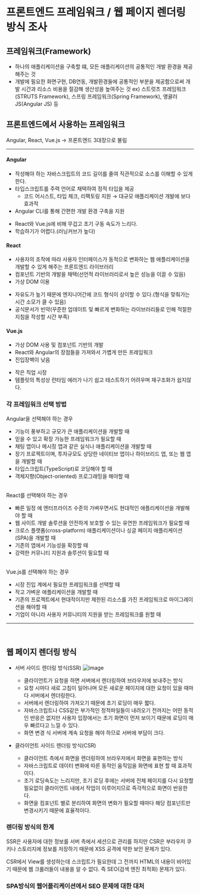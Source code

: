 # 프론트엔드 프레임워크 / 웹 페이지 렌더링 방식 조사 

## 프레임워크(Framework)
- 하나의 애플리케이션을 구축할 떄, 모든 애플리케이션의 공통적인 개발 환경을 제공해주는 것
- 개발에 필요한 화면구현, DB연동, 개발환경들에 공통적인 부분을 제공함으로써 개발 시간과 리소스 비용을 절감해 생산성을 높여주는 것
 ex) 스트럿츠 프레임워크(STRUTS Framework), 스프링 프레임워크(Spring Framework), 앵귤러 JS(Angular JS) 등
 
 ## 프론트엔드에서 사용하는 프레임워크
 Angular, React, Vue.js → 프론트엔드 3대장으로 불림
 
---

#### Angular
- 작성해야 하는 자바스크립트의 코드 길이를 줄여 직관적으로 소스를 이해할 수 있게한다.
- 타입스크립트를 주력 언어로 채택하여 정적 타입을 제공
  - 코드 어시스트, 타입 체크, 리팩토링 지원 → 대규모 애플리케이션 개발에 보다 효과적
- Angular CLI를 통해 간편한 개발 환경 구축을 지원
+ React와 Vue.js에 비해 무겁고 초기 구동 속도가 느리다.
+ 학습하기가 어렵다.(러닝커브가 높다)

#### React
- 사용자의 조작에 따라 사용자 인터페이스가 동적으로 변화하는 웹 애플리케이션을 개발할 수 있게 해주는 프론트엔드 라이브러리
- 컴포넌트 기반의 개발을 채택(선언적 라이브러리로서 높은 성능을 이끌 수 있음)
- 가상 DOM 이용
+ 자유도가 높기 때문에 엔지니어간에 코드 형식이 상이할 수 있다.(형식을 맞춰가는 시간 소모가 클 수 있음)
+ 공식문서가 빈약(꾸준한 업데이트 및 빠르게 변화하는 라이브러리들로 인해 적절한 지침을 작성할 시간 부족)

#### Vue.js
- 가상 DOM 사용 및 컴포넌트 기반의 개발
- React와 Angular의 장점들을 가져와서 가볍게 만든 프레임워크
- 진입장벽이 낮음
+ 작은 직업 시장
+ 템플릿의 특성상 런타임 에러가 나기 쉽고 테스트하기 어려우며 재구조화가 쉽지않다.


### 각 프레임워크 선택 방법
Angular을 선택해야 하는 경우

- 기능이 풍부하고 규모가 큰 애플리케이션을 개발할 때
- 믿을 수 있고 확장 가능한 프레임워크가 필요할 때
- 채팅 앱이나 메시징 앱과 같은 실식나 애플리케이션을 개발할 때
- 장기 프로젝트이며, 투자규모도 상당한 네이티브 앱이나 하이브리드 앱, 또는 웹 앱을 개발할 때
- 타입스크립트(TypeScript)로 코딩해야 할 때
- 객체지향(Object-oriented) 프로그래밍을 해야할 때

<br>
React를 선택해야 하는 경우

- 빠른 일정 에 엔터프라이즈 수준의 가벼우면서도 현대적인 애플리케이션을 개발해야 할 때
- 웹 사이트 개발 솔루션을 안전하게 보호할 수 있는 유연한 프레임워크가 필요할 때
- 크로스 플랫폼(cross-platform) 애플리케이션이나 싱글 페이지 애플리케이션(SPA)을 개발할 때
- 기존의 앱에서 기능성을 확장할 때
- 강력한 커뮤니티 지원과 솔루션이 필요할 때

<br>
Vue.js를 선택해야 하는 경우

- 시장 진입 계에서 필요한 프레임워크를 선택할 때
- 작고 가벼운 애플리케이션을 개발할 때
- 기존의 프로젝트에서 현대적이지만 제한된 리소스를 가진 프레임워크로 마이그레이션을 해야할 때
- 기업이 아니라 사용자 커뮤니티의 지원을 받는 프레임워크를 원할 때

---

<br>

## 웹 페이지 렌더링 방식
- 서버 사이드 렌더링 방식(SSR)
![image](https://user-images.githubusercontent.com/52282493/109493071-4a66c480-7acf-11eb-9796-dba22d9b889d.png)
  - 클라이언트가 요청을 하면 서버에서 렌더링하여 브라우저에 보내주는 방식
  - 요청 시마다 새로 고침이 일어나며 모든 새로운 페이지에 대한 요청이 있을 때마다 서버에서 렌더링한다.
  - 서버에서 렌더링하여 가져오기 때문에 초기 로딩이 매우 짧다.
  - 자바스크립트나 CSS같은 부가적인 정적파일들이 내려오기 전까지는 어떤 동적인 반응은 없지만 사용자 입장에서는 초기 화면이 먼저 보이기 때문에 로딩이 매우 빠르다고 느낄 수 있다.
  - 화면 변경 식 서버에 계속 요청을 해야 하므로 서버에 부담이 크다.



- 클라이언트 사이드 렌더링 방식(CSR)

  - 클라이언트 측에서 화면을 렌더링하여 브라우저에서 화면을 표현하는 방식
  - 자바스크립트로 데이터 변화에 따른 동적인 움직임을 화면에 표현 할 때 효과적이다.
  - 초기 로딩속도는 느리지만, 초기 로딩 후에는 서버에 전체 페이지를 다시 요청할 필요없이 클라이언트 내에서 작업이 이루어지므로 즉각적으로 화면이 반응한다.
  - 화면을 컴포넌트 별로 분리하여 화면의 변화가 필요할 때마다 해당 컴포넌트만 변경시키기 때문에 효율적이다. 

### 렌더링 방식의 한계
SSR은 사용자에 대한 정보를 서버 측에서 세션으로 관리를 하지만 CSR은 부라우저 쿠키나 스토리지에 정보를 저장하기 때문에 XSS 공격에 약한 보안 문제가 있다.

CSR에서 View를 생성하는데 스크립트가 필요한데 그 전까지 HTML의 내용이 비어있기 때문에 웹 크롤러들이 내용을 알 수 없다. 즉 SEO(검색 엔진 최적화) 문제가 있다.

### SPA방식의 웹어플리케이션에서 SEO 문제에 대한 대처
